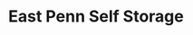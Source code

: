 ---
title: "East Penn Self Storage"
url: /quakertown/east-penn-self-storage/
shop: storage rental
---